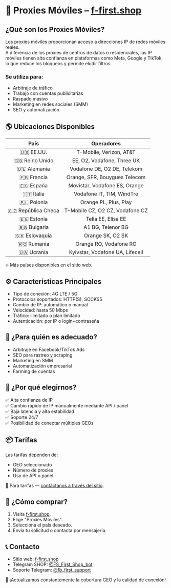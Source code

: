 # 📡 Proxies Móviles – [f-first.shop](https://f-first.shop)

## ¿Qué son los Proxies Móviles?
Los proxies móviles proporcionan acceso a direcciones IP de redes móviles reales.  
A diferencia de los proxies de centros de datos o residenciales, las IP móviles tienen alta confianza en plataformas como Meta, Google y TikTok, lo que reduce los bloqueos y permite eludir filtros.

### Se utiliza para:
- Arbitraje de tráfico
- Trabajo con cuentas publicitarias
- Raspado masivo
- Marketing en redes sociales (SMM)
- SEO y automatización

## 🌎 Ubicaciones Disponibles
| País | Operadores |
|:----:|:----------:|
| 🇺🇸 EE.UU. | T-Mobile, Verizon, AT&T |
| 🇬🇧 Reino Unido | EE, O2, Vodafone, Three UK |
| 🇩🇪 Alemania | Vodafone DE, O2 DE, Telekom |
| 🇫🇷 Francia | Orange, SFR, Bouygues Telecom |
| 🇪🇸 España | Movistar, Vodafone ES, Orange |
| 🇮🇹 Italia | Vodafone IT, TIM, WindTre |
| 🇵🇱 Polonia | Orange PL, Plus, Play |
| 🇨🇿 República Checa | T-Mobile CZ, O2 CZ, Vodafone CZ |
| 🇪🇪 Estonia | Telia EE, Elisa EE |
| 🇧🇬 Bulgaria | A1 BG, Telenor BG |
| 🇸🇰 Eslovaquia | Orange SK, O2 SK |
| 🇷🇴 Rumanía | Orange RO, Vodafone RO |
| 🇺🇦 Ucrania | Kyivstar, Vodafone UA, Lifecell |

🔥 Más países disponibles en el sitio web.

## ⚙️ Características Principales
- Tipo de conexión: 4G LTE / 5G
- Protocolos soportados: HTTP(S), SOCKS5
- Cambio de IP: automático o manual
- Velocidad: hasta 50 Mbps
- Tráfico: ilimitado o plan limitado
- Autenticación: por IP o login+contraseña

## 💼 ¿Para quién es adecuado?
- Arbitraje en Facebook/TikTok Ads
- SEO para rastreo y scraping
- Marketing en SMM
- Automatización empresarial
- Farming de cuentas

## 🔐 ¿Por qué elegirnos?
✅ Alta confianza de IP  
✅ Cambio rápido de IP manualmente mediante API / panel  
✅ Baja latencia y alta estabilidad  
✅ Soporte 24/7  
✅ Posibilidad de conectar múltiples GEOs

## 📦 Tarifas
Las tarifas dependen de:
- GEO seleccionado
- Número de proxies
- Uso de API o panel

💬 Para tarifas — [contáctanos a través del sitio](https://f-first.shop).

## 🛒 ¿Cómo comprar?
1. Visita [f-first.shop](https://f-first.shop).
2. Elige "Proxies Móviles".
3. Selecciona el país deseado.
4. Envía tu solicitud o contacta por mensajería.

## 📞 Contacto
- Sitio web: [f-first.shop](https://f-first.shop)
- Telegram SHOP: [@FS_First_Shop_bot](https://t.me/FS_First_Shop_bot)
- Soporte Telegram: [@fb_first_support](https://t.me/fb_first_support)

🔔 ¡Actualizamos constantemente la cobertura GEO y la calidad de conexión!
